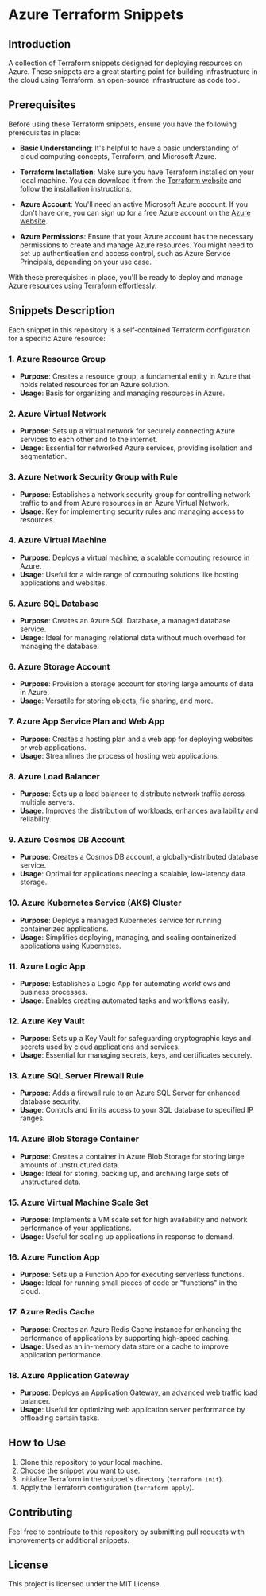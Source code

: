 # Azure Terraform Snippets

## Introduction
A collection of Terraform snippets designed for deploying resources on Azure. These snippets are a great starting point for building infrastructure in the cloud using Terraform, an open-source infrastructure as code tool.

## Prerequisites
Before using these Terraform snippets, ensure you have the following prerequisites in place:

- **Basic Understanding**: It's helpful to have a basic understanding of cloud computing concepts, Terraform, and Microsoft Azure.

- **Terraform Installation**: Make sure you have Terraform installed on your local machine. You can download it from the [Terraform website](https://www.terraform.io/downloads.html) and follow the installation instructions.

- **Azure Account**: You'll need an active Microsoft Azure account. If you don't have one, you can sign up for a free Azure account on the [Azure website](https://azure.com/free).

- **Azure Permissions**: Ensure that your Azure account has the necessary permissions to create and manage Azure resources. You might need to set up authentication and access control, such as Azure Service Principals, depending on your use case.

With these prerequisites in place, you'll be ready to deploy and manage Azure resources using Terraform effortlessly.


## Snippets Description
Each snippet in this repository is a self-contained Terraform configuration for a specific Azure resource:

### 1. Azure Resource Group
- **Purpose**: Creates a resource group, a fundamental entity in Azure that holds related resources for an Azure solution.
- **Usage**: Basis for organizing and managing resources in Azure.

### 2. Azure Virtual Network
- **Purpose**: Sets up a virtual network for securely connecting Azure services to each other and to the internet.
- **Usage**: Essential for networked Azure services, providing isolation and segmentation.

### 3. Azure Network Security Group with Rule
- **Purpose**: Establishes a network security group for controlling network traffic to and from Azure resources in an Azure Virtual Network.
- **Usage**: Key for implementing security rules and managing access to resources.

### 4. Azure Virtual Machine
- **Purpose**: Deploys a virtual machine, a scalable computing resource in Azure.
- **Usage**: Useful for a wide range of computing solutions like hosting applications and websites.

### 5. Azure SQL Database
- **Purpose**: Creates an Azure SQL Database, a managed database service.
- **Usage**: Ideal for managing relational data without much overhead for managing the database.

### 6. Azure Storage Account
- **Purpose**: Provision a storage account for storing large amounts of data in Azure.
- **Usage**: Versatile for storing objects, file sharing, and more.

### 7. Azure App Service Plan and Web App
- **Purpose**: Creates a hosting plan and a web app for deploying websites or web applications.
- **Usage**: Streamlines the process of hosting web applications.

### 8. Azure Load Balancer
- **Purpose**: Sets up a load balancer to distribute network traffic across multiple servers.
- **Usage**: Improves the distribution of workloads, enhances availability and reliability.

### 9. Azure Cosmos DB Account
- **Purpose**: Creates a Cosmos DB account, a globally-distributed database service.
- **Usage**: Optimal for applications needing a scalable, low-latency data storage.

### 10. Azure Kubernetes Service (AKS) Cluster
- **Purpose**: Deploys a managed Kubernetes service for running containerized applications.
- **Usage**: Simplifies deploying, managing, and scaling containerized applications using Kubernetes.

### 11. Azure Logic App
- **Purpose**: Establishes a Logic App for automating workflows and business processes.
- **Usage**: Enables creating automated tasks and workflows easily.

### 12. Azure Key Vault
- **Purpose**: Sets up a Key Vault for safeguarding cryptographic keys and secrets used by cloud applications and services.
- **Usage**: Essential for managing secrets, keys, and certificates securely.

### 13. Azure SQL Server Firewall Rule
- **Purpose**: Adds a firewall rule to an Azure SQL Server for enhanced database security.
- **Usage**: Controls and limits access to your SQL database to specified IP ranges.

### 14. Azure Blob Storage Container
- **Purpose**: Creates a container in Azure Blob Storage for storing large amounts of unstructured data.
- **Usage**: Ideal for storing, backing up, and archiving large sets of unstructured data.

### 15. Azure Virtual Machine Scale Set
- **Purpose**: Implements a VM scale set for high availability and network performance of your applications.
- **Usage**: Useful for scaling up applications in response to demand.

### 16. Azure Function App
- **Purpose**: Sets up a Function App for executing serverless functions.
- **Usage**: Ideal for running small pieces of code or "functions" in the cloud.

### 17. Azure Redis Cache
- **Purpose**: Creates an Azure Redis Cache instance for enhancing the performance of applications by supporting high-speed caching.
- **Usage**: Used as an in-memory data store or a cache to improve application performance.

### 18. Azure Application Gateway
- **Purpose**: Deploys an Application Gateway, an advanced web traffic load balancer.
- **Usage**: Useful for optimizing web application server performance by offloading certain tasks.

## How to Use
1. Clone this repository to your local machine.
2. Choose the snippet you want to use.
3. Initialize Terraform in the snippet's directory (`terraform init`).
4. Apply the Terraform configuration (`terraform apply`).

## Contributing
Feel free to contribute to this repository by submitting pull requests with improvements or additional snippets.

## License
This project is licensed under the MIT License.
